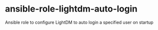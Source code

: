 # ansible-role-lightdm-auto-login
Ansible role to configure LightDM to auto login a specified user on startup
